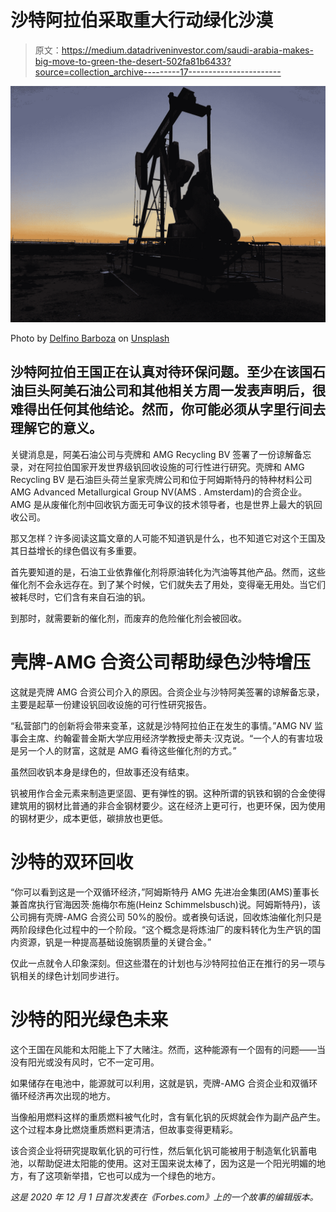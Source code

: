 # 沙特阿拉伯采取重大行动绿化沙漠

> 原文：<https://medium.datadriveninvestor.com/saudi-arabia-makes-big-move-to-green-the-desert-502fa81b6433?source=collection_archive---------17----------------------->

![](img/2ff33bb6d78f0ab5087303dc7265efba.png)

Photo by [Delfino Barboza](https://unsplash.com/@delfinob4?utm_source=unsplash&utm_medium=referral&utm_content=creditCopyText) on [Unsplash](https://unsplash.com/s/photos/petroleum?utm_source=unsplash&utm_medium=referral&utm_content=creditCopyText)

## 沙特阿拉伯王国正在认真对待环保问题。至少在该国石油巨头阿美石油公司和其他相关方周一发表声明后，很难得出任何其他结论。然而，你可能必须从字里行间去理解它的意义。

关键消息是，阿美石油公司与壳牌和 AMG Recycling BV 签署了一份谅解备忘录，对在阿拉伯国家开发世界级钒回收设施的可行性进行研究。壳牌和 AMG Recycling BV 是石油巨头荷兰皇家壳牌公司和位于阿姆斯特丹的特种材料公司 AMG Advanced Metallurgical Group NV(AMS . Amsterdam)的合资企业。AMG 是从废催化剂中回收钒方面无可争议的技术领导者，也是世界上最大的钒回收公司。

那又怎样？许多阅读这篇文章的人可能不知道钒是什么，也不知道它对这个王国及其日益增长的绿色倡议有多重要。

首先要知道的是，石油工业依靠催化剂将原油转化为汽油等其他产品。然而，这些催化剂不会永远存在。到了某个时候，它们就失去了用处，变得毫无用处。当它们被耗尽时，它们含有来自石油的钒。

到那时，就需要新的催化剂，而废弃的危险催化剂会被回收。

# 壳牌-AMG 合资公司帮助绿色沙特增压

这就是壳牌 AMG 合资公司介入的原因。合资企业与沙特阿美签署的谅解备忘录，主要是起草一份建设钒回收设施的可行性研究报告。

“私营部门的创新将会带来变革，这就是沙特阿拉伯正在发生的事情。”AMG NV 监事会主席、约翰霍普金斯大学应用经济学教授史蒂夫·汉克说。“一个人的有害垃圾是另一个人的财富，这就是 AMG 看待这些催化剂的方式。”

虽然回收钒本身是绿色的，但故事还没有结束。

钒被用作合金元素来制造更坚固、更有弹性的钢。这种所谓的钒铁和钢的合金使得建筑用的钢材比普通的非合金钢材要少。这在经济上更可行，也更环保，因为使用的钢材更少，成本更低，碳排放也更低。

# 沙特的双环回收

“你可以看到这是一个双循环经济，”阿姆斯特丹 AMG 先进冶金集团(AMS)董事长兼首席执行官海因茨·施梅尔布施(Heinz Schimmelsbusch)说。阿姆斯特丹)，该公司拥有壳牌-AMG 合资公司 50%的股份。或者换句话说，回收炼油催化剂只是两阶段绿色化过程中的一个阶段。“这个概念是将炼油厂的废料转化为生产钒的国内资源，钒是一种提高基础设施钢质量的关键合金。”

仅此一点就令人印象深刻。但这些潜在的计划也与沙特阿拉伯正在推行的另一项与钒相关的绿色计划同步进行。

# 沙特的阳光绿色未来

这个王国在风能和太阳能上下了大赌注。然而，这种能源有一个固有的问题——当没有阳光或没有风时，它不一定可用。

如果储存在电池中，能源就可以利用，这就是钒，壳牌-AMG 合资企业和双循环循环经济再次出现的地方。

当像船用燃料这样的重质燃料被气化时，含有氧化钒的灰烬就会作为副产品产生。这个过程本身比燃烧重质燃料更清洁，但故事变得更精彩。

该合资企业将研究提取氧化钒的可行性，然后氧化钒可能被用于制造氧化钒蓄电池，以帮助促进太阳能的使用。这对王国来说太棒了，因为这是一个阳光明媚的地方，有了这项新举措，它也可以成为一个绿色的地方。

*这是 2020 年 12 月 1 日首次发表在《Forbes.com》上的一个故事的编辑版本。*